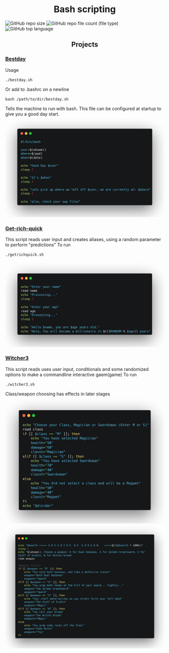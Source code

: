<h1 align="center">Bash scripting</h1>

![GitHub repo size](https://img.shields.io/github/repo-size/Jesulayomy/bash?style=for-the-badge) ![GitHub repo file count (file type)](https://img.shields.io/github/directory-file-count/Jesulayomy/bash?style=for-the-badge) ![GitHub top language](https://img.shields.io/github/languages/top/Jesulayomy/bash?style=for-the-badge)

<h2 align="center">Projects</h2>

### [Bestday](bestday.sh)
Usage
```commandline
./bestday.sh
```
Or add to .bashrc on a newline
```commandline
bash /path/to/dir/bestday.sh
```
Tells the machine to run with bash. This file can be configured at startup to give you a good day start.
![bestday1](resources/bestday1.png)


### [Get-rich-quick](getrichquick.sh)
This script reads user input and creates aliases, using a random parameter to perform "predictions"
 To run
```commandline
./getrichquick.sh
```
![getrichquick](resources/getrich.png)


### [Witcher3](witcher3.sh)
This script reads uses user input, conditionals and some randomized options to make a commandline interactive gaem(game)
 To run
```commandline
./witcher3.sh
```
Class/weapon choosing has effects in later stages
![Classes](resources/wclass.png)
![Weapons](resources/weapon.png)

